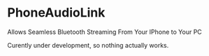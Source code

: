 # PhoneAudioLink
Allows Seamless Bluetooth Streaming From Your IPhone to Your PC

Curently under development, so nothing actually works.
